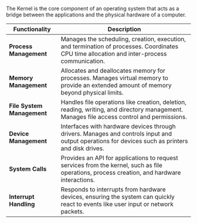 The Kernel is the core component of an operating system that acts as a bridge between the applications and the physical hardware of a computer.

|**Functionality**|**Description**|
|---|---|
|**Process Management**|Manages the scheduling, creation, execution, and termination of processes. Coordinates CPU time allocation and inter-process communication.|
|**Memory Management**|Allocates and deallocates memory for processes. Manages virtual memory to provide an extended amount of memory beyond physical limits.|
|**File System Management**|Handles file operations like creation, deletion, reading, writing, and directory management. Manages file access control and permissions.|
|**Device Management**|Interfaces with hardware devices through drivers. Manages and controls input and output operations for devices such as printers and disk drives.|
|**System Calls**|Provides an API for applications to request services from the kernel, such as file operations, process creation, and hardware interactions.|
|**Interrupt Handling**|Responds to interrupts from hardware devices, ensuring the system can quickly react to events like user input or network packets.|
